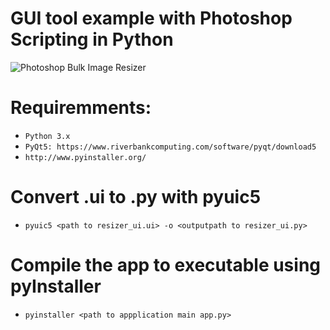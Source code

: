 # GUI tool example with Photoshop Scripting in Python
![](https://i.imgur.com/6l3kXw8.png "Photoshop Bulk Image Resizer")

# Requiremments:
- `Python 3.x`
- `PyQt5: https://www.riverbankcomputing.com/software/pyqt/download5`
- `http://www.pyinstaller.org/`

# Convert .ui to .py with pyuic5
- `pyuic5 <path to resizer_ui.ui> -o <outputpath to resizer_ui.py>`

# Compile the app to executable using pyInstaller
- `pyinstaller <path to appplication main app.py>`
